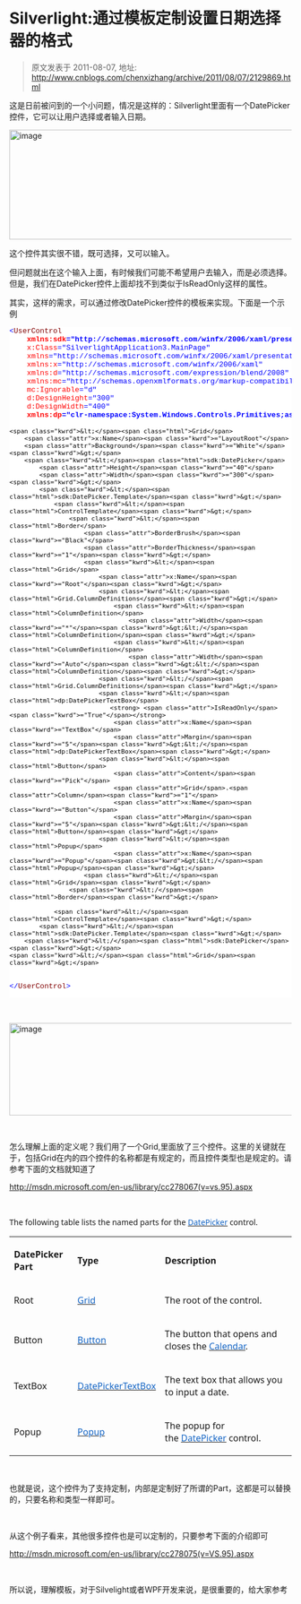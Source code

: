 # Silverlight:通过模板定制设置日期选择器的格式 
> 原文发表于 2011-08-07, 地址: http://www.cnblogs.com/chenxizhang/archive/2011/08/07/2129869.html 


<p>这是日前被问到的一个小问题，情况是这样的：Silverlight里面有一个DatePicker控件，它可以让用户选择或者输入日期。</p> <p><a href="http://images.cnblogs.com/cnblogs_com/chenxizhang/201108/201108071117416092.png"><img title="image" border="0" alt="image" src="http://images.cnblogs.com/cnblogs_com/chenxizhang/201108/201108071117414074.png" width="526" height="196"></a></p> <p>这个控件其实很不错，既可选择，又可以输入。</p> <p>但问题就出在这个输入上面，有时候我们可能不希望用户去输入，而是必须选择。但是，我们在DatePicker控件上面却找不到类似于IsReadOnly这样的属性。</p> <p>其实，这样的需求，可以通过修改DatePicker控件的模板来实现。下面是一个示例</p><pre class="csharpcode"><span class="kwrd">&lt;</span><span class="html">UserControl</span>
<strong>    <span class="attr">xmlns:sdk</span><span class="kwrd">="http://schemas.microsoft.com/winfx/2006/xaml/presentation/sdk"</span></strong>
    <span class="attr">x:Class</span><span class="kwrd">="SilverlightApplication3.MainPage"</span>
    <span class="attr">xmlns</span><span class="kwrd">="http://schemas.microsoft.com/winfx/2006/xaml/presentation"</span>
    <span class="attr">xmlns:x</span><span class="kwrd">="http://schemas.microsoft.com/winfx/2006/xaml"</span>
    <span class="attr">xmlns:d</span><span class="kwrd">="http://schemas.microsoft.com/expression/blend/2008"</span>
    <span class="attr">xmlns:mc</span><span class="kwrd">="http://schemas.openxmlformats.org/markup-compatibility/2006"</span>
    <span class="attr">mc:Ignorable</span><span class="kwrd">="d"</span>
    <span class="attr">d:DesignHeight</span><span class="kwrd">="300"</span>
    <span class="attr">d:DesignWidth</span><span class="kwrd">="400"</span>
<strong>    <span class="attr">xmlns:dp</span><span class="kwrd">="clr-namespace:System.Windows.Controls.Primitives;assembly=System.Windows.Controls"</span></strong><span class="kwrd">&gt;</span>

    <span class="kwrd">&lt;</span><span class="html">Grid</span>
        <span class="attr">x:Name</span><span class="kwrd">="LayoutRoot"</span>
        <span class="attr">Background</span><span class="kwrd">="White"</span><span class="kwrd">&gt;</span>
        <span class="kwrd">&lt;</span><span class="html">sdk:DatePicker</span>
            <span class="attr">Height</span><span class="kwrd">="40"</span>
            <span class="attr">Width</span><span class="kwrd">="300"</span><span class="kwrd">&gt;</span>
            <span class="kwrd">&lt;</span><span class="html">sdk:DatePicker.Template</span><span class="kwrd">&gt;</span>
                <span class="kwrd">&lt;</span><span class="html">ControlTemplate</span><span class="kwrd">&gt;</span>
                    <span class="kwrd">&lt;</span><span class="html">Border</span>
                        <span class="attr">BorderBrush</span><span class="kwrd">="Black"</span>
                        <span class="attr">BorderThickness</span><span class="kwrd">="1"</span><span class="kwrd">&gt;</span>
                        <span class="kwrd">&lt;</span><span class="html">Grid</span>
                            <span class="attr">x:Name</span><span class="kwrd">="Root"</span><span class="kwrd">&gt;</span>
                            <span class="kwrd">&lt;</span><span class="html">Grid.ColumnDefinitions</span><span class="kwrd">&gt;</span>
                                <span class="kwrd">&lt;</span><span class="html">ColumnDefinition</span>
                                    <span class="attr">Width</span><span class="kwrd">="*"</span><span class="kwrd">&gt;&lt;/</span><span class="html">ColumnDefinition</span><span class="kwrd">&gt;</span>
                                <span class="kwrd">&lt;</span><span class="html">ColumnDefinition</span>
                                    <span class="attr">Width</span><span class="kwrd">="Auto"</span><span class="kwrd">&gt;&lt;/</span><span class="html">ColumnDefinition</span><span class="kwrd">&gt;</span>
                            <span class="kwrd">&lt;/</span><span class="html">Grid.ColumnDefinitions</span><span class="kwrd">&gt;</span>
                            <span class="kwrd">&lt;</span><span class="html">dp:DatePickerTextBox</span>
                               <strong> <span class="attr">IsReadOnly</span><span class="kwrd">="True"</span></strong>
                                <span class="attr">x:Name</span><span class="kwrd">="TextBox"</span>
                                <span class="attr">Margin</span><span class="kwrd">="5"</span><span class="kwrd">&gt;&lt;/</span><span class="html">dp:DatePickerTextBox</span><span class="kwrd">&gt;</span>
                            <span class="kwrd">&lt;</span><span class="html">Button</span>
                                <span class="attr">Content</span><span class="kwrd">="Pick"</span>
                                <span class="attr">Grid</span>.<span class="attr">Column</span><span class="kwrd">="1"</span>
                                <span class="attr">x:Name</span><span class="kwrd">="Button"</span>
                                <span class="attr">Margin</span><span class="kwrd">="5"</span><span class="kwrd">&gt;&lt;/</span><span class="html">Button</span><span class="kwrd">&gt;</span>
                            <span class="kwrd">&lt;</span><span class="html">Popup</span>
                                <span class="attr">x:Name</span><span class="kwrd">="Popup"</span><span class="kwrd">&gt;&lt;/</span><span class="html">Popup</span><span class="kwrd">&gt;</span>
                        <span class="kwrd">&lt;/</span><span class="html">Grid</span><span class="kwrd">&gt;</span>
                    <span class="kwrd">&lt;/</span><span class="html">Border</span><span class="kwrd">&gt;</span>

                <span class="kwrd">&lt;/</span><span class="html">ControlTemplate</span><span class="kwrd">&gt;</span>
            <span class="kwrd">&lt;/</span><span class="html">sdk:DatePicker.Template</span><span class="kwrd">&gt;</span>
        <span class="kwrd">&lt;/</span><span class="html">sdk:DatePicker</span><span class="kwrd">&gt;</span>
    <span class="kwrd">&lt;/</span><span class="html">Grid</span><span class="kwrd">&gt;</span>
<span class="kwrd">&lt;/</span><span class="html">UserControl</span><span class="kwrd">&gt;</span>
</pre>
<style type="text/css">.csharpcode, .csharpcode pre
{
	font-size: small;
	color: black;
	font-family: consolas, "Courier New", courier, monospace;
	background-color: #ffffff;
	/*white-space: pre;*/
}
.csharpcode pre { margin: 0em; }
.csharpcode .rem { color: #008000; }
.csharpcode .kwrd { color: #0000ff; }
.csharpcode .str { color: #006080; }
.csharpcode .op { color: #0000c0; }
.csharpcode .preproc { color: #cc6633; }
.csharpcode .asp { background-color: #ffff00; }
.csharpcode .html { color: #800000; }
.csharpcode .attr { color: #ff0000; }
.csharpcode .alt 
{
	background-color: #f4f4f4;
	width: 100%;
	margin: 0em;
}
.csharpcode .lnum { color: #606060; }
</style>

<p>&nbsp;</p>
<p><a href="http://images.cnblogs.com/cnblogs_com/chenxizhang/201108/20110807111742420.png"><img title="image" border="0" alt="image" src="http://images.cnblogs.com/cnblogs_com/chenxizhang/201108/201108071117437846.png" width="541" height="165"></a></p>
<p>&nbsp;</p>
<p>怎么理解上面的定义呢？我们用了一个Grid,里面放了三个控件。这里的关键就在于，包括Grid在内的四个控件的名称都是有规定的，而且控件类型也是规定的。请参考下面的文档就知道了</p>
<p><a href="http://msdn.microsoft.com/en-us/library/cc278067(v=vs.95).aspx">http://msdn.microsoft.com/en-us/library/cc278067(v=vs.95).aspx</a></p>
<p>&nbsp;</p><span class="Apple-style-span">
<p xmlns="http://www.w3.org/1999/xhtml"><font face="Segoe UI"><font>The following table lists the named parts for the<span class="Apple-converted-space">&nbsp;</span><span><a href="http://msdn.microsoft.com/en-us/library/system.windows.controls.datepicker(v=vs.95).aspx"><font color="#1364c4">DatePicker</font></a></span><span class="Apple-converted-space">&nbsp;</span>control.</font></font></p>
<div class="caption" xmlns="http://www.w3.org/1999/xhtml"></div>
<div class="tableSection" xmlns="http://www.w3.org/1999/xhtml">
<table width="1060">
<tbody>
<tr>
<th height="21" align="left">
<p><font face="Segoe UI"><font>DatePicker Part</font></font></p></th>
<th height="21" align="left">
<p><font face="Segoe UI"><font>Type</font></font></p></th>
<th height="21" align="left">
<p><font face="Segoe UI"><font>Description</font></font></p></th></tr>
<tr>
<td>
<p><font face="Segoe UI">Root</font></p></td>
<td>
<p><span><a href="http://msdn.microsoft.com/en-us/library/system.windows.controls.grid(v=vs.95).aspx"><font color="#1364c4" face="Segoe UI">Grid</font></a></span></p></td>
<td>
<p><font face="Segoe UI">The root of the control.</font></p></td></tr>
<tr>
<td>
<p><font face="Segoe UI">Button</font></p></td>
<td>
<p><span><a href="http://msdn.microsoft.com/en-us/library/system.windows.controls.button(v=vs.95).aspx"><font color="#1364c4" face="Segoe UI">Button</font></a></span></p></td>
<td>
<p><font face="Segoe UI">The button that opens and closes the<span class="Apple-converted-space">&nbsp;</span><span><a href="http://msdn.microsoft.com/en-us/library/system.windows.controls.calendar(v=vs.95).aspx"><font color="#1364c4">Calendar</font></a></span>.</font></p></td></tr>
<tr>
<td>
<p><font face="Segoe UI">TextBox</font></p></td>
<td>
<p><span><a href="http://msdn.microsoft.com/en-us/library/system.windows.controls.primitives.datepickertextbox(v=vs.95).aspx"><font color="#1364c4" face="Segoe UI">DatePickerTextBox</font></a></span></p></td>
<td>
<p><font face="Segoe UI">The text box that allows you to input a date.</font></p></td></tr>
<tr>
<td>
<p><font face="Segoe UI">Popup</font></p></td>
<td>
<p><span><a href="http://msdn.microsoft.com/en-us/library/system.windows.controls.primitives.popup(v=vs.95).aspx"><font color="#1364c4" face="Segoe UI">Popup</font></a></span></p></td>
<td>
<p><font face="Segoe UI">The popup for the<span class="Apple-converted-space">&nbsp;</span><span><a href="http://msdn.microsoft.com/en-us/library/system.windows.controls.datepicker(v=vs.95).aspx"><font color="#1364c4">DatePicker</font></a></span><span class="Apple-converted-space">&nbsp;</span>control.</font></p></td></tr></tbody></table></div></span>
<p>&nbsp;</p>
<p>也就是说，这个控件为了支持定制，内部是定制好了所谓的Part，这都是可以替换的，只要名称和类型一样即可。</p>
<p>&nbsp;</p>
<p>从这个例子看来，其他很多控件也是可以定制的，只要参考下面的介绍即可</p>
<p><a href="http://msdn.microsoft.com/en-us/library/cc278075(v=VS.95).aspx">http://msdn.microsoft.com/en-us/library/cc278075(v=VS.95).aspx</a></p>
<p>&nbsp;</p>


<p>所以说，理解模板，对于Silvelight或者WPF开发来说，是很重要的，给大家参考</p>